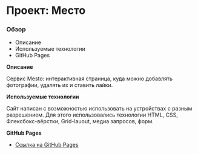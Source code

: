 # Проект: Место

### Обзор

* Описание
* Используемые технологии
* GitHub Pages

**Описание**

Сервис Mesto: интерактивная страница, куда можно добавлять фотографии, удалять их и ставить лайки.

**Используемые технологии**

Сайт написан с возможностью использовать на устройствах с разным разрешением. Для этого использовались технологии HTML, CSS, Флексбокс-вёрстки, Grid-lauout, медиа запросов, форм.

**GitHub Pages**

* [Ссылка на GitHub Pages](https://makmiha.github.io/mesto-project/)